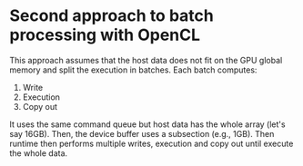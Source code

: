 # Second approach to batch processing with OpenCL 

This approach assumes that the host data does not fit on the GPU global memory and split the execution in batches. 
Each batch computes:

1. Write  <batch>
1. Execution <batch>
1. Copy out <batch>


It uses the same command queue but host data has the whole array (let's say 16GB). Then, 
the device buffer uses a subsection (e.g., 1GB). Then runtime then performs multiple writes, execution and copy out until execute the whole data. 

